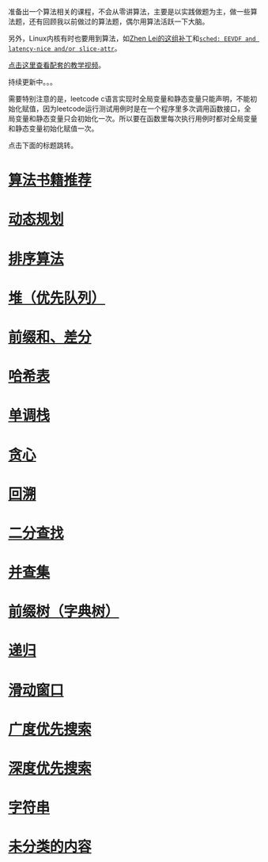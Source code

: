 <!--
华为可信考试练习题目:

算法类型 LeetCode题目

done 滑动窗口 1208 209 1004
done 前缀和、差分 1094 1109 253
done 递归 698 776 726
done DFS 200 695 934
done BFS 126 127 752
done 单调栈 503 739 496
done 字典树 648 208 692
done 并查集 1202 1135 737
done HASH 974 347 451
done 堆和优先级队列 1845 1882 355
done 字符串 393 1247 1850
done 贪心 1540 452
done 二分查找 1060 33 1818
done 回溯 79 78 498
done 时间区间类 57 253(会员)
done 系统设计题 635(会员) 379(会员) 1396
done 系统题 631(会员) 208(字典树) 146 355 635(会员) 901 1396 1500(会员) 1603
-->

准备出一个算法相关的课程，不会从零讲算法，主要是以实践做题为主，做一些算法题，还有回顾我以前做过的算法题，偶尔用算法活跃一下大脑。

另外，Linux内核有时也要用到算法，如[Zhen Lei的这组补丁](https://lore.kernel.org/lkml/20221102084921.1615-1-thunder.leizhen@huawei.com/)和[`sched: EEVDF and latency-nice and/or slice-attr`](https://chenxiaosong.com/course/kernel/patches/sched-EEVDF-and-latency-nice-and-or-slice-attr.html)。

[点击这里查看配套的教学视频](https://chenxiaosong.com/course/algorithm/video.html)。

持续更新中。。。

需要特别注意的是，leetcode c语言实现时全局变量和静态变量只能声明，不能初始化赋值，因为leetcode运行测试用例时是在一个程序里多次调用函数接口，全局变量和静态变量只会初始化一次。所以要在函数里每次执行用例时都对全局变量和静态变量初始化赋值一次。

点击下面的标题跳转。

# [算法书籍推荐](https://chenxiaosong.com/course/algorithm/book.html)

# [动态规划](https://chenxiaosong.com/course/algorithm/dynamic-programming.html)

# [排序算法](https://chenxiaosong.com/course/algorithm/sort.html)

# [堆（优先队列）](https://chenxiaosong.com/course/algorithm/heap-priority-queue.html)

# [前缀和、差分](https://chenxiaosong.com/course/algorithm/prefix-sum.html)

# [哈希表](https://chenxiaosong.com/course/algorithm/hash-table.html)

# [单调栈](https://chenxiaosong.com/course/algorithm/monotonic-stack.html)

# [贪心](https://chenxiaosong.com/course/algorithm/greedy.html)

# [回溯](https://chenxiaosong.com/course/algorithm/backtracking.html)

# [二分查找](https://chenxiaosong.com/course/algorithm/binary-search.html)

# [并查集](https://chenxiaosong.com/course/algorithm/union-find.html)

# [前缀树（字典树）](https://chenxiaosong.com/course/algorithm/trie.html)

# [递归](https://chenxiaosong.com/course/algorithm/recursion.html)

# [滑动窗口](https://chenxiaosong.com/course/algorithm/sliding-window.html)

# [广度优先搜索](https://chenxiaosong.com/course/algorithm/breadth-first-search.html)

# [深度优先搜索](https://chenxiaosong.com/course/algorithm/depth-first-search.html)

# [字符串](https://chenxiaosong.com/course/algorithm/string.html)

# [未分类的内容](https://chenxiaosong.com/course/algorithm/other.html)

